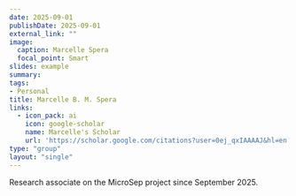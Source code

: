 ```yaml
---
date: 2025-09-01
publishDate: 2025-09-01
external_link: ""
image:
  caption: Marcelle Spera
  focal_point: Smart
slides: example
summary:
tags:
- Personal
title: Marcelle B. M. Spera
links:
  - icon_pack: ai
    icon: google-scholar
    name: Marcelle's Scholar
    url: 'https://scholar.google.com/citations?user=0ej_qxIAAAAJ&hl=en'
type: "group"
layout: "single"
---
```


Research associate on the MicroSep project since September 2025.



